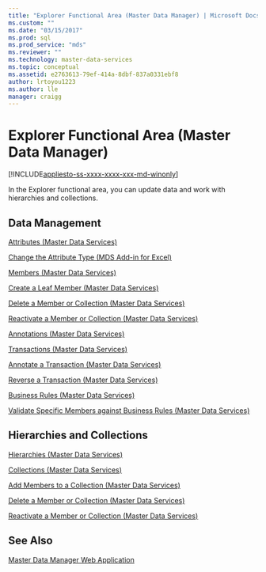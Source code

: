 ```yaml
---
title: "Explorer Functional Area (Master Data Manager) | Microsoft Docs"
ms.custom: ""
ms.date: "03/15/2017"
ms.prod: sql
ms.prod_service: "mds"
ms.reviewer: ""
ms.technology: master-data-services
ms.topic: conceptual
ms.assetid: e2763613-79ef-414a-8dbf-837a0331ebf8
author: lrtoyou1223
ms.author: lle
manager: craigg
---
```

# Explorer Functional Area (Master Data Manager)

[!INCLUDE[appliesto-ss-xxxx-xxxx-xxx-md-winonly](../includes/appliesto-ss-xxxx-xxxx-xxx-md-winonly.md)]

  In the Explorer functional area, you can update data and work with hierarchies and collections.  
  
## Data Management  
 [Attributes &#40;Master Data Services&#41;](../master-data-services/attributes-master-data-services.md)  
  
 [Change the Attribute Type &#40;MDS Add-in for Excel&#41;](../master-data-services/microsoft-excel-add-in/change-the-attribute-type-mds-add-in-for-excel.md)  
  
 [Members &#40;Master Data Services&#41;](../master-data-services/members-master-data-services.md)  
  
 [Create a Leaf Member &#40;Master Data Services&#41;](../master-data-services/create-a-leaf-member-master-data-services.md)  
  
 [Delete a Member or Collection &#40;Master Data Services&#41;](../master-data-services/delete-a-member-or-collection-master-data-services.md)  
  
 [Reactivate a Member or Collection &#40;Master Data Services&#41;](../master-data-services/reactivate-a-member-or-collection-master-data-services.md)  
  
 [Annotations &#40;Master Data Services&#41;](../master-data-services/annotations-master-data-services.md)  
  
 [Transactions &#40;Master Data Services&#41;](../master-data-services/transactions-master-data-services.md)  
  
 [Annotate a Transaction &#40;Master Data Services&#41;](../master-data-services/annotate-a-transaction-master-data-services.md)  
  
 [Reverse a Transaction &#40;Master Data Services&#41;](../master-data-services/reverse-a-transaction-master-data-services.md)  
  
 [Business Rules &#40;Master Data Services&#41;](../master-data-services/business-rules-master-data-services.md)  
  
 [Validate Specific Members against Business Rules &#40;Master Data Services&#41;](../master-data-services/validate-specific-members-against-business-rules-master-data-services.md)  
  
## Hierarchies and Collections  
 [Hierarchies &#40;Master Data Services&#41;](../master-data-services/hierarchies-master-data-services.md)  
  
   
  
 [Collections &#40;Master Data Services&#41;](../master-data-services/collections-master-data-services.md)  
  
 [Add Members to a Collection &#40;Master Data Services&#41;](../master-data-services/add-members-to-a-collection-master-data-services.md)  
  
 [Delete a Member or Collection &#40;Master Data Services&#41;](../master-data-services/delete-a-member-or-collection-master-data-services.md)  
  
 [Reactivate a Member or Collection &#40;Master Data Services&#41;](../master-data-services/reactivate-a-member-or-collection-master-data-services.md)  
  
## See Also  
 [Master Data Manager Web Application](../master-data-services/master-data-manager-web-application.md)  
  
  
